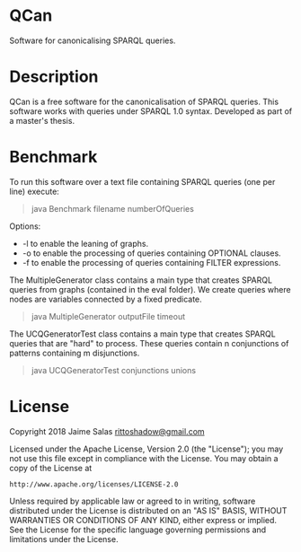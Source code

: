 # QCan
Software for canonicalising SPARQL queries.

# Description
QCan is a free software for the canonicalisation of SPARQL queries.
This software works with queries under SPARQL 1.0 syntax. 
Developed as part of a master's thesis.

# Benchmark

To run this software over a text file containing SPARQL queries (one per line) execute:

> java Benchmark filename numberOfQueries

Options:
* -l to enable the leaning of graphs.
* -o to enable the processing of queries containing OPTIONAL clauses.
* -f to enable the processing of queries containing FILTER expressions.

The MultipleGenerator class contains a main type that creates SPARQL queries from graphs (contained in the eval folder). We create queries where nodes are variables connected by a fixed predicate.

> java MultipleGenerator outputFile timeout

The UCQGeneratorTest class contains a main type that creates SPARQL queries that are "hard" to process. 
These queries contain n conjunctions of patterns containing m disjunctions.

> java UCQGeneratorTest conjunctions unions


# License

Copyright 2018 Jaime Salas <rittoshadow@gmail.com>

Licensed under the Apache License, Version 2.0 (the "License");
you may not use this file except in compliance with the License.
You may obtain a copy of the License at

    http://www.apache.org/licenses/LICENSE-2.0

Unless required by applicable law or agreed to in writing, software
distributed under the License is distributed on an "AS IS" BASIS,
WITHOUT WARRANTIES OR CONDITIONS OF ANY KIND, either express or implied.
See the License for the specific language governing permissions and
limitations under the License.

